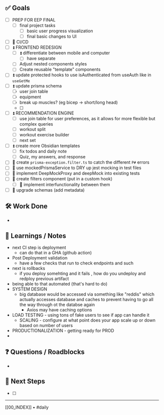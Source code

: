 ## ✅ Goals
- [ ] PREP FOR EEP FINAL
  - [ ] final project tasks
    - [ ] basic user progress visualization
    - [ ] final basic changes to UI
- [ ] 🔺 CI/CD
- [ ] ⏫ FRONTEND REDESIGN
  - [ ] ⏫ differentiate between mobile and computer
    - [ ] have separate
  - [ ] Adjust nested components styles
  - [ ] Create reusable "template" components
- [ ] ⏫ update protected hooks to use isAuthenticated from useAuth like in `useGetMe`
- [ ] ⏫ update prisma schema
	- [ ] user join table
	- [ ] equipment
	- [ ] break up muscles? (eg bicep -> short/long head)
	- [ ] 
- [ ] ⏫ RECOMMENDATION ENGINE
  - [ ] use join table for user preferences, as it allows for more flexible but complex queries
  - [ ] workout split
  - [ ] workout exercise builder
  - [ ] next set
- [ ] ⏫ create more Obsidian templates
  - [ ] fix todos and daily note
  - [ ] Quiz, my answers, and response
- [ ] 🔼 create `prisma-exception.filter.ts` to catch the different `P#` errors
- [ ] 🔼 use mockedPrismaService to DRY up jest mocking in test files
- [ ] 🔼 implement DeepMockProxy and deepMock into existing tests
- [ ] 🔽 create filters component (put in a custom hook)
  - [ ] 🔽 implement interfunctionality between them
- [ ] 🔽 upgrade schemas (add metadata)

## 🛠️ Work Done
- 

## 🧠 Learnings / Notes
- next CI step is deployment
	- can do that in a GHA (github action)
- Post Deployment validation
	- have a few checks that run to check endpoints and such
- next is rollbacks
	- if you deploy somehting and it fails , how do you undeploy and redploy previous artifact
- being able to that automated (that's hard to do)
- SYSTEM DESIGN
	- big database would be accessed via something like "reddis" which actually accesses database and caches to prevent having to go all the way through ot the databse again
		- Axios may have caching options
- LOAD TESTING - using tons of fake users to see if app can handle it
	- SCALING - configure at what point does your app scale up or down based on number of users
- PRODUCTIONALIZATION - getting ready for PROD
- 

## ❓ Questions / Roadblocks
- 

## 🔁 Next Steps
- [ ] 

---
[[00_INDEX]] • #daily
